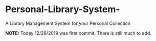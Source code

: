 # Personal-Library-System-
A Library Management System for your Personal Collection 

**NOTE:** Today 12/28/2019 was first commit. There is still much to add. 
